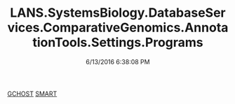 ﻿---
title: LANS.SystemsBiology.DatabaseServices.ComparativeGenomics.AnnotationTools.Settings.Programs
date: 6/13/2016 6:38:08 PM
---

[GCHOST](T-LANS.SystemsBiology.DatabaseServices.ComparativeGenomics.AnnotationTools.Settings.Programs.GCHOST.html)
[SMART](T-LANS.SystemsBiology.DatabaseServices.ComparativeGenomics.AnnotationTools.Settings.Programs.SMART.html)
